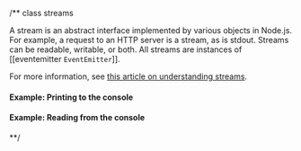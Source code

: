 /**
class streams

A stream is an abstract interface implemented by various objects in Node.js. For example, a request to an HTTP server is a stream, as is stdout. Streams can be readable, writable, or both. All streams are instances of [[eventemitter `EventEmitter`]].

For more information, see [this article on understanding streams](../nodejs_dev_guide/understanding_streams.html).

#### Example: Printing to the console
	
<script src='http://snippets.nodemanual.org/github.com/mattpardee/nodemanual.org-examples/nodejs_ref_guide/streams/streams.1.js?linestart=3&lineend=0&showlines=false' defer='defer'></script>

#### Example: Reading from the console

<script src='http://snippets.nodemanual.org/github.com/mattpardee/nodemanual.org-examples/nodejs_ref_guide/streams/streams.2.js?linestart=3&lineend=0&showlines=false' defer='defer'></script>

**/
